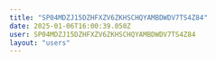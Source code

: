 ```yaml
---
title: "SP04MDZJ15DZHFXZV6ZKHSCHQYAMBDWDV7TS4Z84"
date: 2025-01-06T16:00:39.050Z
user: SP04MDZJ15DZHFXZV6ZKHSCHQYAMBDWDV7TS4Z84
layout: "users"
---
```

    
